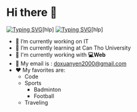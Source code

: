 # **Hi there 👋**

[![Typing SVG](https://readme-typing-svg.herokuapp.com?color=%2315DBF7&size=25&lines=My+name+is+Do+Xuan+Yen)](https://git.io/typing-svg)[hlp]
[![Typing SVG](https://readme-typing-svg.herokuapp.com?color=%23F7F53F&lines=My+Major+is+Information+Technology;How+vexingly+quick+daft+zebras+jump)](https://git.io/typing-svg)[hlp]
- 🔭 I’m currently working on IT
- 🌱 I’m currently learning  at Can Tho University
-  🔑 I'm currently working with **💻Web**
- 💬 My email is : doxuanyen2000@gmail.com
- ❤️ My favorites are:
  - Code
  - Sports
    - Badminton
    - Football
  - Traveling
